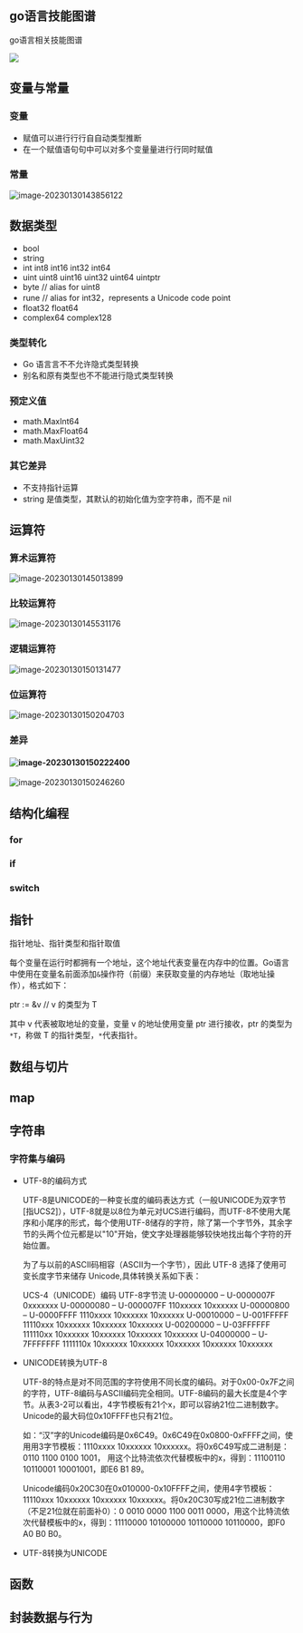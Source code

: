 ## go语言技能图谱

go语言相关技能图谱

![](29c794731d9fb43f9fd37cc4d91994f8.png)

## 变量与常量

### 变量

* 赋值可以进⾏行行⾃自动类型推断  
* 在一个赋值语句句中可以对多个变量量进行行同时赋值

### 常量

![image-20230130143856122](image-20230130143856122.png) 

## 数据类型

* bool
* string
* int  int8  int16  int32  int64
* uint uint8 uint16 uint32 uint64 uintptr
* byte // alias for uint8
* rune // alias for int32，represents a Unicode code point
* float32 float64
* complex64 complex128

### 类型转化

* Go 语⾔言不不允许隐式类型转换 
* 别名和原有类型也不不能进⾏隐式类型转换

### 预定义值

* math.MaxInt64
* math.MaxFloat64
* math.MaxUint32

### 其它差异

* 不支持指针运算
* string 是值类型，其默认的初始化值为空字符串，⽽不是 nil

## 运算符

### 算术运算符

![image-20230130145013899](image-20230130145013899.png) 

### 比较运算符

![image-20230130145531176](image-20230130145531176.png) 

### 

### 逻辑运算符

![image-20230130150131477](image-20230130150131477.png)

### 位运算符

![image-20230130150204703](image-20230130150204703.png) 

### 差异

#### ![image-20230130150222400](image-20230130150222400.png) 

![image-20230130150246260](image-20230130150246260.png) 

## 结构化编程

### for

### if

### switch

## 指针

指针地址、指针类型和指针取值

每个变量在运行时都拥有一个地址，这个地址代表变量在内存中的位置。Go语言中使用在变量名前面添加`&`操作符（前缀）来获取变量的内存地址（取地址操作），格式如下：

ptr := &v   // v 的类型为 T

其中 v 代表被取地址的变量，变量 v 的地址使用变量 ptr 进行接收，ptr 的类型为`*T`，称做 T 的指针类型，`*`代表指针。

## 数组与切片

## map

## 字符串



###  字符集与编码

* UTF-8的编码方式

  UTF-8是UNICODE的一种变长度的编码表达方式（一般UNICODE为双字节[指UCS2]），UTF-8就是以8位为单元对UCS进行编码，而UTF-8不使用大尾序和小尾序的形式，每个使用UTF-8储存的字符，除了第一个字节外，其余字节的头两个位元都是以"10"开始，使文字处理器能够较快地找出每个字符的开始位置。

  为了与以前的ASCII码相容（ASCII为一个字节），因此 UTF-8 选择了使用可变长度字节来储存 Unicode,具体转换关系如下表：

  UCS-4（UNICODE）编码	UTF-8字节流
  U-00000000 – U-0000007F	0xxxxxxx
  U-00000080 – U-000007FF	110xxxxx 10xxxxxx
  U-00000800 – U-0000FFFF	1110xxxx 10xxxxxx 10xxxxxx
  U-00010000 – U-001FFFFF	11110xxx 10xxxxxx 10xxxxxx 10xxxxxx
  U-00200000 – U-03FFFFFF	111110xx 10xxxxxx 10xxxxxx 10xxxxxx 10xxxxxx
  U-04000000 – U-7FFFFFFF	1111110x 10xxxxxx 10xxxxxx 10xxxxxx 10xxxxxx 10xxxxxx

* UNICODE转换为UTF-8

  UTF-8的特点是对不同范围的字符使用不同长度的编码。对于0x00-0x7F之间的字符，UTF-8编码与ASCII编码完全相同。UTF-8编码的最大长度是4个字节。从表3-2可以看出，4字节模板有21个x，即可以容纳21位二进制数字。Unicode的最大码位0x10FFFF也只有21位。

  如：“汉”字的Unicode编码是0x6C49。0x6C49在0x0800-0xFFFF之间，使用用3字节模板：1110xxxx 10xxxxxx 10xxxxxx。将0x6C49写成二进制是：0110 1100 0100 1001， 用这个比特流依次代替模板中的x，得到：11100110 10110001 10001001，即E6 B1 89。

  Unicode编码0x20C30在0x010000-0x10FFFF之间，使用4字节模板：11110xxx 10xxxxxx 10xxxxxx 10xxxxxx。将0x20C30写成21位二进制数字（不足21位就在前面补0）：0 0010 0000 1100 0011 0000，用这个比特流依次代替模板中的x，得到：11110000 10100000 10110000 10110000，即F0 A0 B0 B0。

* UTF-8转换为UNICODE

## 函数

## 封装数据与行为

